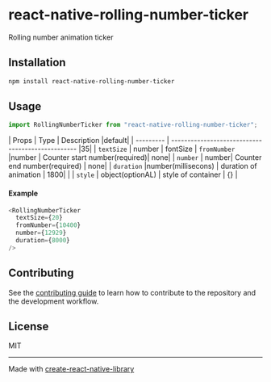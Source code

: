 # react-native-rolling-number-ticker

Rolling number animation ticker

## Installation

```sh
npm install react-native-rolling-number-ticker
```

## Usage

```js
import RollingNumberTicker from "react-native-rolling-number-ticker";
```

| Props | Type | Description |default|
| --------- | ------------------------------------------------- |35|
| `textSize` | number | fontSize
| `fromNumber` |number | Counter start number(required)| none|
| `number` | number| Counter end number(required) | none|
| `duration` |number(millisecons) | duration of animation | 1800| |
| `style` | object(optionAL) | style of container | {} |

#### Example

```js
<RollingNumberTicker
  textSize={20}
  fromNumber={10400}
  number={12929}
  duration={8000}
/>
```

## Contributing

See the [contributing guide](CONTRIBUTING.md) to learn how to contribute to the repository and the development workflow.

## License

MIT

---

Made with [create-react-native-library](https://github.com/callstack/react-native-builder-bob)
